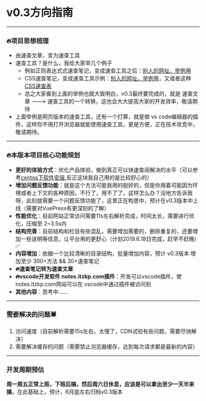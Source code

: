 # v0.3方向指南

---

### 🔥项目思想梳理

- 由速查文章，变为速查工具
- 速查工具？是什么，我给大家举几个例子
    - 例如正则表达式式速查笔记，变成速查工具之后：[别人的网址，举例用](https://any86.github.io/any-rule/)
    - CSS速查笔记，变成速查工具示例：[别人的网址，举例用](https://qishaoxuan.github.io/css_tricks/createTriangle/)，又或者这种[CSS速查表](http://code.ciaoca.com/style/css-cheat-sheet/)
    - 总之大家看到上面的举例也就大致明白，v0.3最终要完成的，就是 速查文章 ---> 速查工具的一个转换，这也会大大提高大家的开发效率，敬请期待
- 上面举例是网页版本的速查工具，还有一个打算，就是做 vs code编辑器的插件，这样你不用打开浏览器就能使用速查工具，更是方便，正在技术攻克中，敬请期待。

---

### 🔥本版本项目核心功能规划

- **更好的体验方式**：优化产品体验，做到真正可以快速查阅解决的水平（可以参考[centos下软件安装](https://notes.itzkp.com/1.quickcheck/3.%E8%BF%90%E7%BB%B4/1.Centos%E4%B8%8B%E5%AE%89%E8%A3%85%E5%90%84%E7%A7%8D%E8%BD%AF%E4%BB%B6.html),反正这块我自己用的是比较舒心的）
- **增加问题反馈功能**：就是这个方法可能我用的挺好的，但是你用着可能因为环境或者上下文的各种原因，不行了，用不了了，这样怎么办？没地方告诉我呀，此刻就需要一个问题反馈功能了，这里正在构思中，预计在v0.3版本中上线（需要对VuePress有更深刻的了解）
- **性能优化**：目前网站正常访问需要11s左右解析完成，时间太长，需要进行优化，压缩至 2~3.5s内
- **结构完善**：目前结构和栏目有些混乱，需要增加需要的，删除重复的，还要增加一些说明等信息，让平台用的更舒心（计划2019.6.18日完成，赶早不赶晚）✅
- **内容增加**：依据一个比较清晰的目录结构，批量增加内容，预计 v0.3版本 增加至少 300+方法 && 30+速查笔记
- **🔥速查笔记转为速查文章**
- **🔥vscode开发软件 notes.itzkp.com插件**：开发可以vscode插件，使 notes.itzkp.com网站可以在 vscode中通过插件被访问到
- **其他内容**：思考中......

---

### 需要解决的问题🕷

1. 访问速度（目前解析需要15s左右，太慢了，CDN试验有些问题，需要尽快解决）
2. 需要解决缓存的问题（需要禁止浏览器缓存，达到每次请求都是最新的内容）

---

### 开发周期预估

**周一周五正常上班，下班后搞，然后周六日休息，应该是可以拿出至少一天半来搞**，在此基础上，预计，6月底左右归档v0.3版本
